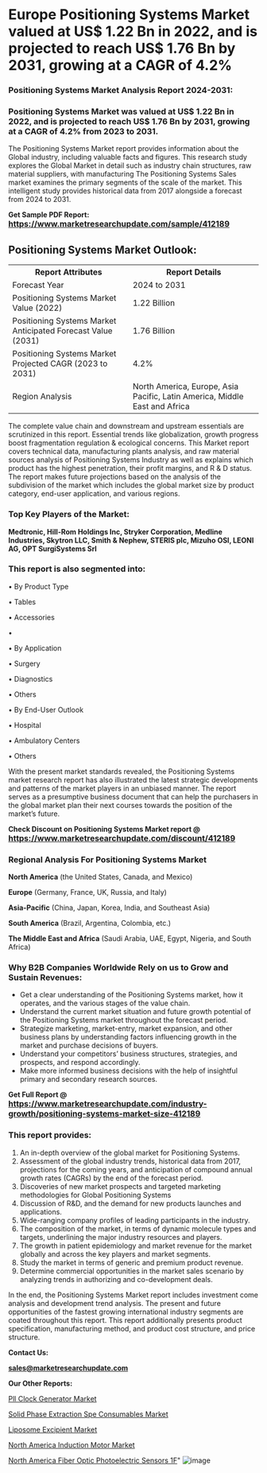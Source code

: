 # Europe Positioning Systems Market valued at US$ 1.22 Bn in 2022, and is projected to reach US$ 1.76 Bn by 2031, growing at a CAGR of 4.2%

<strong><h3>Positioning Systems Market Analysis Report 2024-2031:</h3></strong>

<strong><h3>Positioning Systems Market was valued at US$ 1.22 Bn in 2022, and is projected to reach US$ 1.76 Bn by 2031, growing at a CAGR of 4.2% from 2023 to 2031.</h3></strong>

The Positioning Systems Market report provides information about the Global industry, including valuable facts and figures. This research study explores the Global Market in detail such as industry chain structures, raw material suppliers, with manufacturing The Positioning Systems Sales market examines the primary segments of the scale of the market. This intelligent study provides historical data from 2017 alongside a forecast from 2024 to 2031.

<strong>Get Sample PDF Report: <a href=https://www.marketresearchupdate.com/sample/412189><font size=3 color=#0000ff>https://www.marketresearchupdate.com/sample/412189</font></a></strong>

<html>
<body>

<h2>Positioning Systems Market Outlook:</h2>

<table>
  <tr>
    <th>Report Attributes</th>
    <th>Report Details</th>
  </tr>
  <tr>
    <td>Forecast Year</td>
    <td>2024 to 2031</td>
  </tr>
  <tr>
    <td>Positioning Systems Market Value (2022)</td>
    <td>1.22 Billion</td>
  </tr>
  <tr>
    <td>Positioning Systems Market Anticipated Forecast Value (2031)</td>
    <td>1.76 Billion</td>
  </tr>
  <tr>
    <td>Positioning Systems Market Projected CAGR (2023 to 2031)</td>
    <td>4.2%</td>
  </tr>
  <tr>
    <td>Region Analysis</td>
    <td>North America, Europe, Asia Pacific, Latin America, Middle East and Africa</td>
  </tr>
</table>

</body>
</html>

The complete value chain and downstream and upstream essentials are scrutinized in this report. Essential trends like globalization, growth progress boost fragmentation regulation &amp; ecological concerns. This Market report covers technical data, manufacturing plants analysis, and raw material sources analysis of Positioning Systems Industry as well as explains which product has the highest penetration, their profit margins, and R & D status. The report makes future projections based on the analysis of the subdivision of the market which includes the global market size by product category, end-user application, and various regions.

<strong><h3>Top Key Players of the Market:</h3></strong>

<strong>Medtronic, Hill-Rom Holdings Inc, Stryker Corporation, Medline Industries, Skytron LLC, Smith & Nephew, STERIS plc, Mizuho OSI, LEONI AG, OPT SurgiSystems Srl</strong>

<strong><h3>This report is also segmented into:</h3></strong>

• By Product Type 

• Tables

• Accessories

• 

• By Application

• Surgery

• Diagnostics

• Others

• By End-User Outlook

• Hospital

• Ambulatory Centers

• Others

With the present market standards revealed, the Positioning Systems market research report has also illustrated the latest strategic developments and patterns of the market players in an unbiased manner. The report serves as a presumptive business document that can help the purchasers in the global market plan their next courses towards the position of the market’s future.

<strong>Check Discount on Positioning Systems Market report @ <a href=https://www.marketresearchupdate.com/discount/412189><font size=3 color=#0000ff>https://www.marketresearchupdate.com/discount/412189</font></a></strong>

<strong><h3>Regional Analysis For Positioning Systems Market</h3></strong>

<strong>North America</strong> (the United States, Canada, and Mexico)

<strong>Europe</strong> (Germany, France, UK, Russia, and Italy)

<strong>Asia-Pacific</strong> (China, Japan, Korea, India, and Southeast Asia)

<strong>South America</strong> (Brazil, Argentina, Colombia, etc.)

<strong>The Middle East and Africa</strong> (Saudi Arabia, UAE, Egypt, Nigeria, and South Africa)

<strong><h3>Why B2B Companies Worldwide Rely on us to Grow and Sustain Revenues:</h3></strong>
<ul>
  <li>Get a clear understanding of the Positioning Systems market, how it operates, and the various stages of the value chain.</li>
  <li>Understand the current market situation and future growth potential of the Positioning Systems market throughout the forecast period.</li>
  <li>Strategize marketing, market-entry, market expansion, and other business plans by understanding factors influencing growth in the market and purchase decisions of buyers.</li>
  <li>Understand your competitors’ business structures, strategies, and prospects, and respond accordingly.</li>
  <li>Make more informed business decisions with the help of insightful primary and secondary research sources.</li>
</ul>

<strong>Get Full Report @ <a href=https://www.marketresearchupdate.com/industry-growth/positioning-systems-market-size-412189><font size=3 color=#0000ff>https://www.marketresearchupdate.com/industry-growth/positioning-systems-market-size-412189</font></a></strong>

<strong><h3>This report provides:</h3></strong>
<ol>
  <li>An in-depth overview of the global market for Positioning Systems.</li>
  <li>Assessment of the global industry trends, historical data from 2017, projections for the coming years, and anticipation of compound annual growth rates (CAGRs) by the end of the forecast period.</li>
  <li>Discoveries of new market prospects and targeted marketing methodologies for Global Positioning Systems</li>
  <li>Discussion of R&amp;D, and the demand for new products launches and applications.</li>
  <li>Wide-ranging company profiles of leading participants in the industry.</li>
  <li>The composition of the market, in terms of dynamic molecule types and targets, underlining the major industry resources and players.</li>
  <li>The growth in patient epidemiology and market revenue for the market globally and across the key players and market segments.</li>
  <li>Study the market in terms of generic and premium product revenue.</li>
  <li>Determine commercial opportunities in the market sales scenario by analyzing trends in authorizing and co-development deals.</li>
</ol>

In the end, the Positioning Systems Market report includes investment come analysis and development trend analysis. The present and future opportunities of the fastest growing international industry segments are coated throughout this report. This report additionally presents product specification, manufacturing method, and product cost structure, and price structure.

<strong>Contact Us:</strong>

<strong>sales@marketresearchupdate.com</strong>

<strong>Our Other Reports:</strong>

<a href=https://www.linkedin.com/pulse/pll-clock-generator-market-has-huge-demand-worldwide>Pll Clock Generator Market</a>

<a href=https://www.linkedin.com/pulse/solid-phase-extraction-spe-consumables-market-4f>Solid Phase Extraction Spe Consumables Market</a>

<a href=https://www.linkedin.com/pulse/liposome-excipient-market-size-share-outlook-growth-prospects>Liposome Excipient Market</a>

<a href=https://www.linkedin.com/pulse/north-america-induction-motor-market-2023-current>North America Induction Motor Market</a>

<a href=https://www.linkedin.com/pulse/north-america-fiber-optic-photoelectric-sensors-1f>North America Fiber Optic Photoelectric Sensors 1F</a>"
![image](https://github.com/rutujamande/Market-Report-Analysis/assets/158454097/d16f3890-8ca2-434c-a913-635544efd409)
